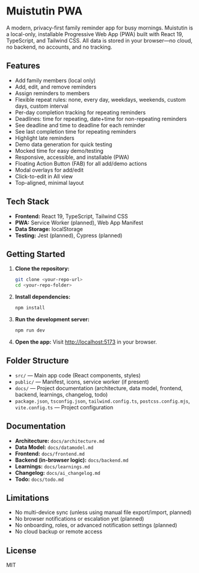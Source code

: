 # Muistutin PWA

A modern, privacy-first family reminder app for busy mornings. Muistutin is a local-only, installable Progressive Web App (PWA) built with React 19, TypeScript, and Tailwind CSS. All data is stored in your browser—no cloud, no backend, no accounts, and no tracking.

## Features

- Add family members (local only)
- Add, edit, and remove reminders
- Assign reminders to members
- Flexible repeat rules: none, every day, weekdays, weekends, custom days, custom interval
- Per-day completion tracking for repeating reminders
- Deadlines: time for repeating, date+time for non-repeating reminders
- See deadline and time to deadline for each reminder
- See last completion time for repeating reminders
- Highlight late reminders
- Demo data generation for quick testing
- Mocked time for easy demo/testing
- Responsive, accessible, and installable (PWA)
- Floating Action Button (FAB) for all add/demo actions
- Modal overlays for add/edit
- Click-to-edit in All view
- Top-aligned, minimal layout

## Tech Stack

- **Frontend:** React 19, TypeScript, Tailwind CSS
- **PWA:** Service Worker (planned), Web App Manifest
- **Data Storage:** localStorage
- **Testing:** Jest (planned), Cypress (planned)

## Getting Started

1. **Clone the repository:**
   ```bash
   git clone <your-repo-url>
   cd <your-repo-folder>
   ```
2. **Install dependencies:**
   ```bash
   npm install
   ```
3. **Run the development server:**
   ```bash
   npm run dev
   ```
4. **Open the app:**
   Visit [http://localhost:5173](http://localhost:5173) in your browser.

## Folder Structure

- `src/` — Main app code (React components, styles)
- `public/` — Manifest, icons, service worker (if present)
- `docs/` — Project documentation (architecture, data model, frontend, backend, learnings, changelog, todo)
- `package.json`, `tsconfig.json`, `tailwind.config.ts`, `postcss.config.mjs`, `vite.config.ts` — Project configuration

## Documentation

- **Architecture:** `docs/architecture.md`
- **Data Model:** `docs/datamodel.md`
- **Frontend:** `docs/frontend.md`
- **Backend (in-browser logic):** `docs/backend.md`
- **Learnings:** `docs/learnings.md`
- **Changelog:** `docs/ai_changelog.md`
- **Todo:** `docs/todo.md`

## Limitations

- No multi-device sync (unless using manual file export/import, planned)
- No browser notifications or escalation yet (planned)
- No onboarding, roles, or advanced notification settings (planned)
- No cloud backup or remote access

## License

MIT
